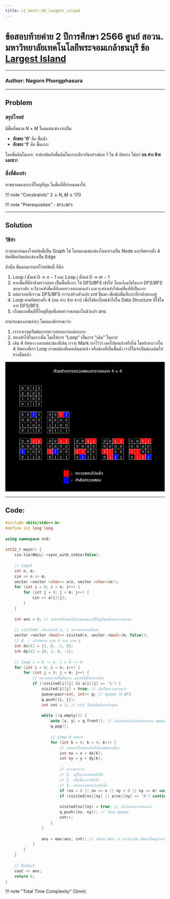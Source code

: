 ```yaml
---
title: c2_kmutt_66_largest_island
---
```

# ข้อสอบท้ายค่าย 2 ปีการศึกษา 2566 ศูนย์ สอวน. มหาวิทยาลัยเทคโนโลยีพระจอมเกล้าธนบุรี ข้อ [Largest Island](https://grader.gchan.moe/problemset/c2_st66_largest_island/)
---
### Author: Nagorn Phongphasura
---

## Problem 

### สรุปโจทย์
มีพื้นที่ขนาด $N \times M$ โดยแต่ละช่องจะเป็น:

- **อักขระ '0'** คือ พื้นน้ำ
- **อักขระ '1'** คือ พื้นเกาะ

โดยพื้นดินในเกาะ จะต้องติดกับพื้นดินในเกาะเดียวกันอย่างน้อย 1 ใน 4 ทิศทาง ได้แก่ **บน ล่าง ซ้าย และขวา**

### สิ่งที่ต้องทำ
หาขนาดของเกาะที่ใหญ่ที่สุด ในพื้นที่ที่กำหนดมาให้

!!! note "Constraints"
    $2 \leq N,M \leq 170$

!!! note "Prerequisites"
    - `DFS/BFS`

---

## Solution

### วิธีทำ
เราสามารถมองโจทย์ข้อนี้เป็น Graph ได้ โดยมองแต่ละช่องในตารางเป็น Node และทิศทางทั้ง 4 ทิศที่ติดกับแต่ละช่องเป็น Edge

ดังนั้น ขั้นตอนการแก้โจทย์ข้อนี้ ก็คือ:

1. Loop $i$ ตั้งแต่ $0$ -> $n - 1$ และ Loop $j$ ตั้งแต่ $0$ -> $m - 1$
2. หากพื้นที่ที่กำลังตรวจสอบ เป็นพื้นที่เกาะ ให้ DFS/BFS เข้าไป *โดยเงื่อนไขในการ DFS/BFS ของเราคือ จะไม่วนซ้ำพื้นที่ที่เคยตรวจสอบมาแล้ว และจะท่องเข้าไปแค่พื้นที่ที่เป็นเกาะ*
3. แต่ละรอบที่เราวน DFS/BFS เราจะสร้างตัวแปร $cnt$ ขึ้นมา เพื่อนับพื้นที่เกาะที่กำลังท่องอยู่ 
4. Loop ตามทิศทางทั้ง 4 (บน ล่าง ซ้าย ขวา) เพื่อใส่ช่องใหม่เข้าไปใน Data Structure ที่ใช้ในการ DFS/BFS
5. เก็บขนาดพื้นที่ที่ใหญ่ที่สุดที่เคยตรวจสอบมาในตัวเเปร $ans$

สามารถมองภาพง่ายๆ โดยลองพิจารณาว่า:

1. เราจะหาจุดเริ่มต้นการตรวจสอบเกาะแต่ละเกาะ 
2. ท่องเข้าไปในเกาะนั้น โดยให้การ "Loop" เป็นการ "เดิน" ในเกาะ 
3. เดิน 4 ทิศทาง และแต่ละช่องที่เดิน เราจะ Mark เอาไว้ว่า เคยไปมาแล้วหรือไม่ โดยถ้าหากว่าใน 4 ทิศทางที่เรา Loop เราพบช่องที่เคยเดินมาแล้ว หรือช่องที่เป็นพื้นน้ำ เราก็ไม่จำเป็นต้องเดินไปทางนั้นแล้ว

<img src="/assets/images/floodfill.png" class="floodfill">

---

## Code: 

```cpp title="c2_kmutt_66_largest_island.cpp"
#include <bits/stdc++.h>
#define int long long

using namespace std;

int32_t main() {
    cin.tie(NULL)->sync_with_stdio(false);
    
    // input
    int n, m;
    cin >> n >> m;
    vector <vector <char>> a(n, vector <char>(m));
    for (int i = 0; i < n; i++) {
        for (int j = 0; j < m; j++) {
            cin >> a[i][j];
        }
    }

    int ans = 0; // ตัวแปรที่ทำหน้าที่เก็บขนาดเกาะที่ใหญ่ที่สุดที่เคยตรวจสอบมา
    
    // visited: เก็บว่าช่องที่ i, j เคยวนมาแล้วหรือยัง
    vector <vector <bool>> visited(n, vector <bool>(m, false));
    // d_ : เก็บทิศทาง แกน x และ แกน y
    int dx[4] = {1, 0, -1, 0};
    int dy[4] = {0, 1, 0, -1};

    // loop i = 0 -> n, j = 0 -> m
    for (int i = 0; i < n; i++) {
        for (int j = 0; j < m; j++) {
            // ตรวจสอบว่าเป็นพื้นเกาะ และยังไม่ได้ตรวจสอบ
            if (!visited[i][j] && a[i][j] == '1') {
                visited[i][j] = true; // ตั้งเป็นตรวจสอบแล้ว
                queue<pair<int, int>> q; // queue ใช้ BFS
                q.push({i, j});
                int cnt = 1; // cnt ใช้นับพื้นที่เกาะปัจจุบัน

                while (!q.empty()) {
                    auto [x, y] = q.front(); // ดึงตำแหน่งปัจจุบันออกมาจาก queue
                    q.pop();

                    // Loop 4 ทิศทาง
                    for (int k = 0; k < 4; k++) {
                        // ตำแหน่งใหม่หากเดินไปตามทิศทางนั้นๆ
                        int nx = x + dx[k];
                        int ny = y + dy[k];

                        // ตรวจสอบว่า:
                        // 1. อยู่ในอาณาเขตหรือไม่
                        // 2. เป็นพื้นเกาะหรือไม่
                        // 3. เคยตรวจสอบแล้วหรือไม่
                        if (nx < 0 || nx >= n || ny < 0 || ny >= m) continue;
                        if (visited[nx][ny] || a[nx][ny] == '0') continue;

                        visited[nx][ny] = true; // ตั้งว่าเคยตรวจสอบแล้ว
                        q.push({nx, ny}); // ใส่เข้า queue
                        cnt++;
                    }
                }

                ans = max(ans, cnt); // ปรับค่า ans ว่า เกาะปัจจุบัน มีขนาดใหญ่กว่าเกาะที่ใหญ่ที่สุดที่เคยตรวจสอบมาหรือไม่
            }
        }
    }

    // Output
    cout << ans;
    return 0;
}

```
!!! note "Total Time Complexity"
    $O(nm)$
